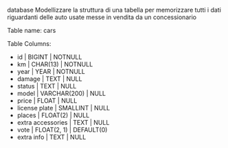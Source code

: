 database
Modellizzare la struttura di una tabella per memorizzare tutti i dati riguardanti delle auto usate messe in vendita da un concessionario

Table name: cars

Table Columns:
- id | BIGINT | NOTNULL 
- km | CHAR(13) | NOTNULL
- year | YEAR | NOTNULL
- damage | TEXT | NULL
- status | TEXT | NULL
- model | VARCHAR(200) | NULL
- price | FLOAT | NULL
- license plate | SMALLINT | NULL
- places |  FLOAT(2) | NULL
- extra accessories | TEXT | NULL 
- vote | FLOAT(2, 1) | DEFAULT(0)
- extra info | TEXT | NULL
